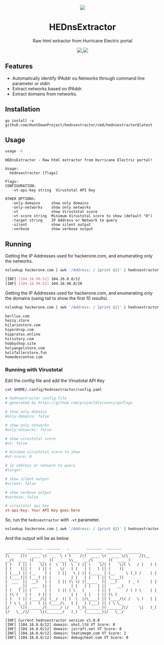<p align="center">
  <img src="assets/logo.png">
</p>

<h1 align="center">HEDnsExtractor</h1>
<p align="center">
  Raw html extractor from Hurricane Electric portal
</p>
<p align="center">
  <a href="https://go.dev/">
    <img src="https://img.shields.io/github/go-mod/go-version/HuntDownProject/hednsextractor">
  </a>
    <a href="https://opensource.org">
    <img src="https://img.shields.io/badge/Open%20Source-%E2%9D%A4-brightgreen.svg">
  </a>
</p>

## Features

- Automatically identify IPAddr ou Networks through command line parameter or stdin
- Extract networks based on IPAddr.
- Extract domains from networks.

## Installation

```
go install -v github.com/HuntDownProject/hednsextractor/cmd/hednsextractor@latest
```

## Usage

```bash
usage -h
```

```
HEDnsExtractor - Raw html extractor from Hurricane Electric portal!

Usage:
  hednsextractor [flags]

Flags:
CONFIGURATION:
   -vt-api-key string  Virustotal API Key

OTHER OPTIONS:
   -only-domains     show only domains
   -only-networks    show only networks
   -vt               show Virustotal score
   -vt-score string  Minimum Virustotal score to show (default "0")
   -target string    IP Address or Network to query
   -silent           show silent output
   -verbose          show verbose output
```

## Running

Getting the IP Addresses used for hackerone.com, and enumerating only the networks.

```bash
nslookup hackerone.com | awk '/Address: / {print $2}' | hednsextractor -silent -only-networks

[INF] [104.16.99.52] 104.16.0.0/12
[INF] [104.16.99.52] 104.16.96.0/20
```

Getting the IP Addresses used for hackerone.com, and enumerating only the domains (using tail to show the first 10 results).

```bash
nslookup hackerone.com | awk '/Address: / {print $2}' | hednsextractor -silent -only-domains | tail -n 10

herllus.com
hezzy.store
hilariostore.com
hiperdrop.com
hippratas.online
hitsstory.com
hobbyshop.site
holyangelstore.com
holzfallerstore.fun
homedescontoo.com
```

### Running with Virustotal

Edit the config file and add the Virustotal API Key

```bash
cat $HOME/.config/hednsextractor/config.yaml 
```

```ini
# hednsextractor config file
# generated by https://github.com/projectdiscovery/goflags

# show only domains
#only-domains: false

# show only networks
#only-networks: false

# show virustotal score
#vt: false

# minimum virustotal score to show
#vt-score: 0

# ip address or network to query
#target: 

# show silent output
#silent: false

# show verbose output
#verbose: false

# virustotal api key
vt-api-key: Your API Key goes here
```

So, run the `hednsextractor` with `-vt` parameter.

```bash 
nslookup hackerone.com | awk '/Address: / {print $2}' | hednsextractor -only-domains -vt             
```

And the output will be as below
```
          _______  ______   _        _______  _______          _________ _______  _______  _______ _________ _______  _______ 
|\     /|(  ____ \(  __  \ ( (    /|(  ____ \(  ____ \|\     /|\__   __/(  ____ )(  ___  )(  ____ \\__   __/(  ___  )(  ____ )
| )   ( || (    \/| (  \  )|  \  ( || (    \/| (    \/( \   / )   ) (   | (    )|| (   ) || (    \/   ) (   | (   ) || (    )|
| (___) || (__    | |   ) ||   \ | || (_____ | (__     \ (_) /    | |   | (____)|| (___) || |         | |   | |   | || (____)|
|  ___  ||  __)   | |   | || (\ \) |(_____  )|  __)     ) _ (     | |   |     __)|  ___  || |         | |   | |   | ||     __)
| (   ) || (      | |   ) || | \   |      ) || (       / ( ) \    | |   | (\ (   | (   ) || |         | |   | |   | || (\ (   
| )   ( || (____/\| (__/  )| )  \  |/\____) || (____/\( /   \ )   | |   | ) \ \__| )   ( || (____/\   | |   | (___) || ) \ \__
|/     \|(_______/(______/ |/    )_)\_______)(_______/|/     \|   )_(   |/   \__/|/     \|(_______/   )_(   (_______)|/   \__/

[INF] Current hednsextractor version v1.0.0
[INF] [104.16.0.0/12] domain: ohst.ltd VT Score: 0
[INF] [104.16.0.0/12] domain: jxcraft.net VT Score: 0
[INF] [104.16.0.0/12] domain: teatimegm.com VT Score: 2
[INF] [104.16.0.0/12] domain: debugcheat.com VT Score: 0
```

